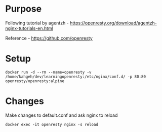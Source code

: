 # Purpose

Following tutorial by agentzh - https://openresty.org/download/agentzh-nginx-tutorials-en.html 

Reference - https://github.com/openresty

# Setup

`docker run -d --rm --name=openresty -v /home/kahgeh/dev/learningopenresty:/etc/nginx/conf.d/ -p 80:80 openresty/openresty:alpine`

# Changes
Make changes to default.conf and ask nginx to reload

`docker exec -it openresty nginx -s reload`